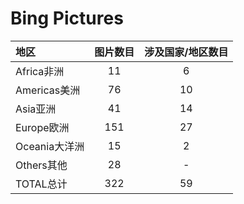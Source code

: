 # Bing Pictures

|地区  |图片数目  |涉及国家/地区数目  |
|:--|:--:|:--:|
|Africa非洲  |11  |6|
|Americas美洲  |76  |10  |
|Asia亚洲  |41  |14  |
|Europe欧洲  |151  |27  |
|Oceania大洋洲  |15  |2  |
|Others其他  |28  |-  |
|TOTAL总计  |322  |59  |
